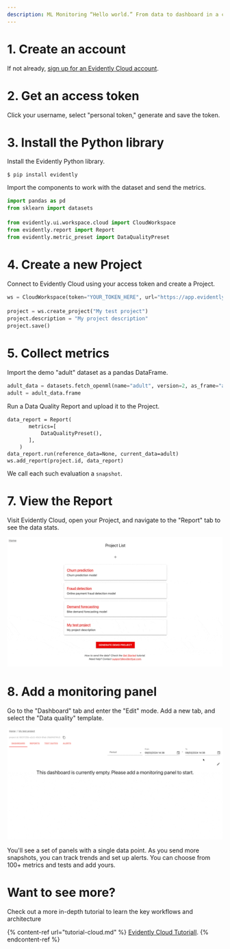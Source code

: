 ```yaml
---
description: ML Monitoring “Hello world.” From data to dashboard in a couple of minutes. 
---
```


# 1. Create an account  

If not already, [sign up for an Evidently Cloud account](https://app.evidently.cloud/signup).

# 2. Get an access token

Click your username, select "personal token," generate and save the token.

# 3. Install the Python library

Install the Evidently Python library.

```
$ pip install evidently
```

Import the components to work with the dataset and send the metrics. 

```python
import pandas as pd
from sklearn import datasets

from evidently.ui.workspace.cloud import CloudWorkspace
from evidently.report import Report
from evidently.metric_preset import DataQualityPreset
```

# 4. Create a new Project 

Connect to Evidently Cloud using your access token and create a Project.

```python
ws = CloudWorkspace(token="YOUR_TOKEN_HERE", url="https://app.evidently.cloud")

project = ws.create_project("My test project")
project.description = "My project description"
project.save()
```

# 5. Collect metrics

Import the demo "adult" dataset as a pandas DataFrame. 

```python
adult_data = datasets.fetch_openml(name="adult", version=2, as_frame="auto")
adult = adult_data.frame
```

Run a Data Quality Report and upload it to the Project.

```
data_report = Report(
       metrics=[
           DataQualityPreset(),
       ],
    )
data_report.run(reference_data=None, current_data=adult)
ws.add_report(project.id, data_report)
```

We call each such evaluation a `snapshot`.

# 7. View the Report

Visit Evidently Cloud, open your Project, and navigate to the "Report" tab to see the data stats.

![](../.gitbook/assets/cloud/qs_view_reports.gif)

# 8. Add a monitoring panel

Go to the "Dashboard" tab and enter the "Edit" mode. Add a new tab, and select the "Data quality" template.

![](../.gitbook/assets/cloud/qs_add_data_quality_tab.gif)

You'll see a set of panels with a single data point. As you send more snapshots, you can track trends and set up alerts. You can choose from 100+ metrics and tests and add yours.

# Want to see more?

Check out a more in-depth tutorial to learn the key workflows and architecture 

{% content-ref url="tutorial-cloud.md" %}
[Evidently Cloud Tutoriall](tutorial-cloud.md). 
{% endcontent-ref %}
